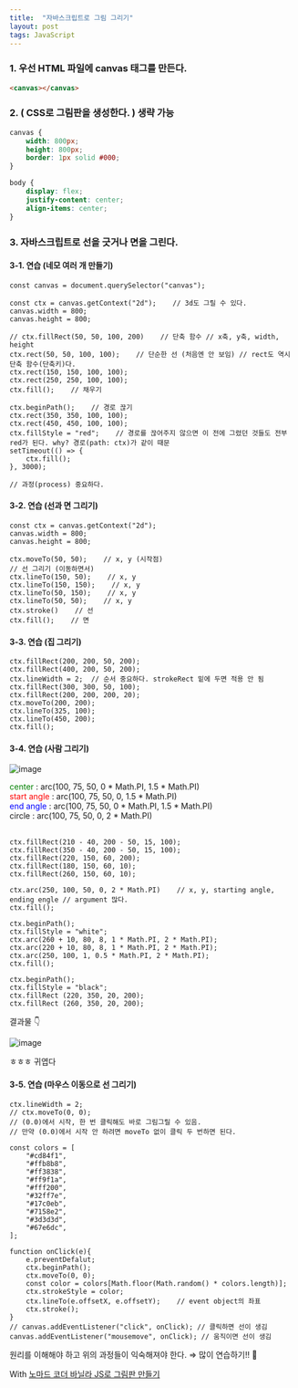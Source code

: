 ```yaml
---
title:  "자바스크립트로 그림 그리기"
layout: post
tags: JavaScript
---
```


### 1. 우선 HTML 파일에 canvas 태그를 만든다.
```html
<canvas></canvas>
```

### 2. ( CSS로 그림판을 생성한다. ) 생략 가능
```css
canvas {
    width: 800px;
    height: 800px;
    border: 1px solid #000;
}

body {
    display: flex;
    justify-content: center;
    align-items: center;
}
```









### 3. 자바스크립트로 선을 긋거나 면을 그린다.
#### 3-1. 연습 (네모 여러 개 만들기)
```
const canvas = document.querySelector("canvas");

const ctx = canvas.getContext("2d");    // 3d도 그릴 수 있다.
canvas.width = 800;
canvas.height = 800;

// ctx.fillRect(50, 50, 100, 200)    // 단축 함수 // x축, y축, width, height
ctx.rect(50, 50, 100, 100);    // 단순한 선 (처음엔 안 보임) // rect도 역시 단축 함수(단축키)다.
ctx.rect(150, 150, 100, 100); 
ctx.rect(250, 250, 100, 100);
ctx.fill();    // 채우기

ctx.beginPath();    // 경로 끊기
ctx.rect(350, 350, 100, 100);
ctx.rect(450, 450, 100, 100);
ctx.fillStyle = "red";    // 경로를 끊어주지 않으면 이 전에 그렸던 것들도 전부 red가 된다. why? 경로(path: ctx)가 같이 때문
setTimeout(() => {
    ctx.fill();
}, 3000);

// 과정(process) 중요하다.
```

#### 3-2. 연습 (선과 면 그리기)
```
const ctx = canvas.getContext("2d");
canvas.width = 800;
canvas.height = 800;

ctx.moveTo(50, 50);    // x, y (시작점)
// 선 그리기 (이동하면서)
ctx.lineTo(150, 50);    // x, y 
ctx.lineTo(150, 150);    // x, y 
ctx.lineTo(50, 150);    // x, y 
ctx.lineTo(50, 50);    // x, y 
ctx.stroke()    // 선
ctx.fill();    // 면
```

#### 3-3. 연습 (집 그리기)
```
ctx.fillRect(200, 200, 50, 200);
ctx.fillRect(400, 200, 50, 200);
ctx.lineWidth = 2;  // 순서 중요하다. strokeRect 밑에 두면 적용 안 됨
ctx.fillRect(300, 300, 50, 100);
ctx.fillRect(200, 200, 200, 20);
ctx.moveTo(200, 200);
ctx.lineTo(325, 100);    
ctx.lineTo(450, 200);    
ctx.fill();
```

#### 3-4. 연습 (사람 그리기)

![image](https://user-images.githubusercontent.com/108778921/191044813-47ecf8c2-ec7e-4378-a72c-8d4dcc9e7353.png)

<span style="color:green"> center </span>: arc(100, 75, 50, 0 * Math.PI, 1.5 * Math.PI)<br>
<span style="color:red"> start angle </span>: arc(100, 75, 50, 0, 1.5 * Math.PI)<br>
<span style="color:blue"> end angle </span>: arc(100, 75, 50, 0 * Math.PI, 1.5 * Math.PI)<br>
circle : arc(100, 75, 50, 0, 2 * Math.PI)<br><br>

```
ctx.fillRect(210 - 40, 200 - 50, 15, 100);
ctx.fillRect(350 - 40, 200 - 50, 15, 100);
ctx.fillRect(220, 150, 60, 200);
ctx.fillRect(180, 150, 60, 10);
ctx.fillRect(260, 150, 60, 10);

ctx.arc(250, 100, 50, 0, 2 * Math.PI)    // x, y, starting angle, ending engle // argument 많다.
ctx.fill();

ctx.beginPath();
ctx.fillStyle = "white";
ctx.arc(260 + 10, 80, 8, 1 * Math.PI, 2 * Math.PI);
ctx.arc(220 + 10, 80, 8, 1 * Math.PI, 2 * Math.PI);
ctx.arc(250, 100, 1, 0.5 * Math.PI, 2 * Math.PI);
ctx.fill();

ctx.beginPath();
ctx.fillStyle = "black";
ctx.fillRect (220, 350, 20, 200);
ctx.fillRect (260, 350, 20, 200);
```

결과물 👇

![image](https://user-images.githubusercontent.com/108778921/191045868-01262aa9-ab8b-4a6a-8795-9394d7af0c37.png)
<p>ㅎㅎㅎ 귀엽다</p>

#### 3-5. 연습 (마우스 이동으로 선 그리기)
```
ctx.lineWidth = 2;
// ctx.moveTo(0, 0); 
// (0.0)에서 시작, 한 번 클릭해도 바로 그림그릴 수 있음.
// 만약 (0.0)에서 시작 안 하려면 moveTo 없이 클릭 두 번하면 된다.

const colors = [
    "#cd84f1",
    "#ffb8b8",
    "#ff3838",
    "#ff9f1a",
    "#fff200",
    "#32ff7e",
    "#17c0eb",
    "#7158e2",
    "#3d3d3d",
    "#67e6dc",
];

function onClick(e){
    e.preventDefalut;
    ctx.beginPath();
    ctx.moveTo(0, 0);
    const color = colors[Math.floor(Math.random() * colors.length)];
    ctx.strokeStyle = color;
    ctx.lineTo(e.offsetX, e.offsetY);    // event object의 좌표
    ctx.stroke();
}
// canvas.addEventListener("click", onClick); // 클릭하면 선이 생김
canvas.addEventListener("mousemove", onClick); // 움직이면 선이 생김
```

원리를 이해해야 하고 위의 과정들이 익숙해져야 한다. ⇒ 많이 연습하기!! 💪<br>

With <a href="https://nomadcoders.co/javascript-for-beginners-2/lectures/1710">노마드 코더 바닐라 JS로 그림판 만들기</a>
<br>
<br>
